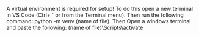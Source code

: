 A virtual environment is required for setup!
To do this open a new terminal in VS Code (Ctrl+ ` or from the Terminal menu). Then run the following command:
python -m venv (name of file).
Then Open a windows terminal and paste the following:
(name of file)\Scripts\activate

